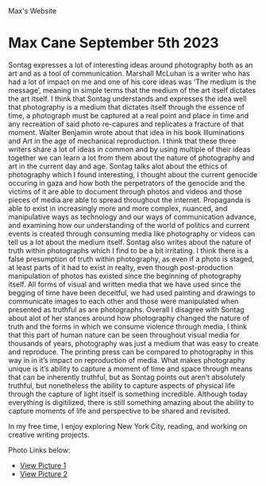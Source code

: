 <!DOCTYPE html>
<html>
	
<head>
     Max's Website
	
<body>

 <h1>Max Cane September 5th 2023</h1> 

  <p>
Sontag expresses a lot of interesting ideas around photography both as an art and as a tool of communication. Marshall McLuhan is a writer who has had a lot of impact on me and one of his core ideas was ‘The medium is the message’, meaning in simple terms that the medium of the art itself dictates the art itself. I think that Sontag understands and expresses the idea well that photography is a medium that dictates itself through the essence of time, a photograph must be captured at a real point and place in time and any recreation of said photo re-capures and replicates a fracture of that moment. Walter Benjamin wrote about that idea in his book Illuminations and Art in the age of mechanical reproduction. I think that these three writers share a lot of ideas in common and by using multiple of their ideas together we can learn a lot from them about the nature of photography and art in the current day and age. 
Sontag talks alot about the ethics of photography which I found interesting, I thought about the current genocide occuring in gaza and how both the perpetrators of the genocide and the victims of it are able to document through photos and videos and those pieces of media are able to spread throughout the internet. Propaganda is able to exist in increasingly more and more complex, nuanced, and manipulative ways as technology and our ways of communication advance, and examining how our understanding of the world of politics and current events is created through consuming media like photography or videos can tell us a lot about the medium itself. 
Sontag also writes about the nature of truth within photographs which I find to be a bit irritating. I think there is a false presumption of truth within photography, as even if a photo is staged, at least parts of it had to exist in realty, even though post-production manipulation of photos has existed since the beginning of photography itself. All forms of visual and written media that we have used since the begging of time have been deceitful, we had used painting and drawings to communicate images to each other and those were manipulated when presented as truthful as are photographs. 
Overall I disagree with Sontag about alot of her stances around how photography changed the nature of truth and the forms in which we consume violence through media, I think that this part of human nature can be seen throughout visual media for thousands of years, photography was just a medium that was easy to create and reproduce. The printing press can be compared to photography in this way in in it’s impact on reproduction of media. What makes photography unique is it’s ability to capture a moment of time and space through means that can be inherently truthful, but as Sontag points out aren’t absolutely truthful, but nonetheless the ability to capture aspects of physical life through the capture of light itself is something incredible. Although today everything is digitilized, there is still something amazing about the ability to capture moments of life and perspective to be shared and revisited. 
  </p>

  <p>
    In my free time, I enjoy exploring New York City, reading, and working on creative writing projects.
  </p>



  <p>Photo Links below:</p>

  <ul>
    <li><a href="Picture 1.html">View Picture 1</a></li>
    <li><a href="Picture 2.html">View Picture 2</a></li>
	<div>
</figure>
</body>
</html>
